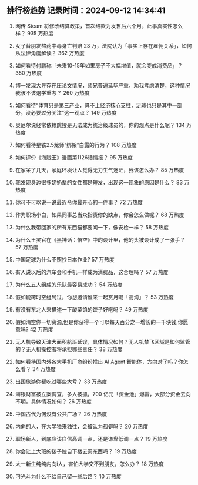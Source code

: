 
## 排行榜趋势 记录时间：2024-09-12 14:34:41
  
  1. 网传 Steam 将修改结算政策，首次结款为发售后六个月，此事真实性怎么样？ 935 万热度
    
  2. 女子替朋友熬药中毒身亡判赔 23 万，法院认为「事实上存在雇佣关系」，如何从法律角度解读？ 362 万热度
    
  3. 如何看待付鹏称「未来10-15年如果房子不大幅增值，就会变成消费品」？ 350 万热度
    
  4. 博一发现大导存在压论文情况，师兄普遍延毕严重，劝我考虑清楚，这种情况我该不该退学重考？ 260 万热度
    
  5. 如何看待“体育只是第三产业，算不上经济核心支柱，足球也只是其中一部分，没必要过分关注”这一观点？ 149 万热度
    
  6. 奥尼尔说经常依赖跳投是无法成为统治级球员的，你的观点是什么呢？ 134 万热度
    
  7. 如何看待星铁2.5龙师“绑架”白露的行为？ 108 万热度
    
  8. 如何评价《海贼王》漫画第1126话情报？ 95 万热度
    
  9. 在家呆了几天，家庭环境让人觉得无力生气迷茫，我该怎么办？ 85 万热度
    
  10. 我发现身边很多奶奶辈的女性都是短发，出现这一现象的原因是什么？ 83 万热度
    
  11. 你可不可以说一说最近令你最开心的一件事？ 72 万热度
    
  12. 作为职场小白，如果同事总当众指责你的缺点，你会怎么做呢？ 68 万热度
    
  13. 为什么我带回家的所有东西猫都要闻一下，像安检一样？ 58 万热度
    
  14. 为什么王灵官在《黑神话：悟空》中的设计里，他的头被设计成了一张手？ 57 万热度
    
  15. 中国足球为什么不照抄日本作业? 57 万热度
    
  16. 有人说以后的汽车会和手机一样成为消费品，这合理吗？ 57 万热度
    
  17. 为什么五人组成的乐队最容易成功？ 54 万热度
    
  18. 假如能跨时空组局过，你想邀请谁来一起赏月喝「高沟」？ 53 万热度
    
  19. 有没有东北人来描述一下酸菜馅的饺子好吃吗？ 49 万热度
    
  20. 假如清空你一切资源,但是你获得一个可以每天百分之一增长的一千块钱,你愿意吗? 42 万热度
    
  21. 无人机导致天津大面积航班延误，具体情况如何？无人机禁飞区域是如何监管的？无人机操控者将承担哪些责任？ 38 万热度
    
  22. 如何看待国内外各大手机厂商纷纷推出 AI Agent 智能体，方向对了吗？你怎么看？ 34 万热度
    
  23. 出国旅游你都吃过哪些大亏？ 33 万热度
    
  24. 海银财富被立案调查，多人被抓，700 亿元「资金池」爆雷，大部分资金去向不明，具体情况如何？ 26 万热度
    
  25. 中国古代为何没有公共广场？ 26 万热度
    
  26. 内向的人，在大学独来独往，会被认为孤僻吗？ 20 万热度
    
  27. 职场新人，到底应该自信高调一点，还是谦卑低调一点？ 19 万热度
    
  28. 你会让上大班的孩子独自下楼去买东西吗？ 19 万热度
    
  29. 大一新生纯纯内向i人，害怕大学交不到朋友，怎么办？ 18 万热度
    
  30. 刁光斗为什么不给自己留一些后路？ 10 万热度
    